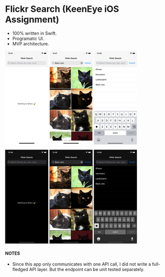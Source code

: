 # Flickr Search (KeenEye iOS Assignment)

* 100% written in Swift.
* Programatic UI.
* MVP architecture.

![alt text](https://github.com/Isuru-Nanayakkara/Flickr-Search/blob/main/screenshots/light-1.png) ![alt text](https://github.com/Isuru-Nanayakkara/Flickr-Search/blob/main/screenshots/light-2.png) ![alt text](https://github.com/Isuru-Nanayakkara/Flickr-Search/blob/main/screenshots/light-3.png)


![alt text](https://github.com/Isuru-Nanayakkara/Flickr-Search/blob/main/screenshots/dark-1.png) ![alt text](https://github.com/Isuru-Nanayakkara/Flickr-Search/blob/main/screenshots/dark-2.png) ![alt text](https://github.com/Isuru-Nanayakkara/Flickr-Search/blob/main/screenshots/dark-3.png)


#### NOTES

* Since this app only communicates with one API call, I did not write a full-fledged API layer. But the endpoint can be unit tested separately.